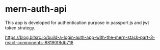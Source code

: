 # mern-auth-api
This app is developed for authentication purpose in passport js and jwt token strategy.

https://blog.bitsrc.io/build-a-login-auth-app-with-the-mern-stack-part-3-react-components-88190f8db718
